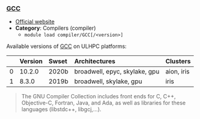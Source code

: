 ### [GCC](https://gcc.gnu.org/)

* [Official website](https://gcc.gnu.org/)
* __Category__: Compilers (compiler)
    -  `module load compiler/GCC[/<version>]`

Available versions of [GCC](https://gcc.gnu.org/) on ULHPC platforms:

|    | Version   | Swset   | Architectures                 | Clusters   |
|---:|:----------|:--------|:------------------------------|:-----------|
|  0 | 10.2.0    | 2020b   | broadwell, epyc, skylake, gpu | aion, iris |
|  1 | 8.3.0     | 2019b   | broadwell, skylake, gpu       | iris       |

> The GNU Compiler Collection includes front ends for C, C++, Objective-C, Fortran, Java, and Ada, as well as libraries for these languages (libstdc++, libgcj,...).

